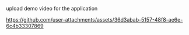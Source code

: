 upload demo video for the application

https://github.com/user-attachments/assets/36d3abab-5157-48f8-ae6e-6c4b33307869
